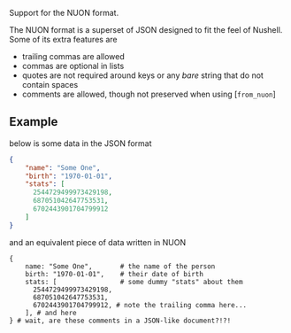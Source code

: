Support for the NUON format.

The NUON format is a superset of JSON designed to fit the feel of Nushell.
Some of its extra features are
- trailing commas are allowed
- commas are optional in lists
- quotes are not required around keys or any _bare_ string that do not contain spaces
- comments are allowed, though not preserved when using [`from_nuon`]

## Example
below is some data in the JSON format
```json
{
    "name": "Some One",
    "birth": "1970-01-01",
    "stats": [
      2544729499973429198,
      687051042647753531,
      6702443901704799912
    ]
}
```

and an equivalent piece of data written in NUON
```nuon
{
    name: "Some One",       # the name of the person
    birth: "1970-01-01",    # their date of birth
    stats: [                # some dummy "stats" about them
      2544729499973429198,
      687051042647753531,
      6702443901704799912, # note the trailing comma here...
    ], # and here
} # wait, are these comments in a JSON-like document?!?!
```
